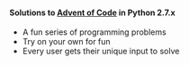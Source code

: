 #### Solutions to [Advent of Code](http://adventofcode.com/) in Python 2.7.x

* A fun series of programming problems
* Try on your own for fun
* Every user gets their unique input to solve